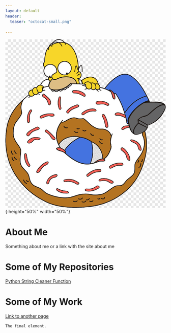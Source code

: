 ```yaml
---
layout: default
header:
  teaser: "octocat-small.png"

---
```

![Homer's Favorite Meal](./assets/images/homer-simpson-doughnut1.png){:height="50%" width="50%"}

# About Me

Something about me or a link with the site about me

# Some of My Repositories
[Python String Cleaner Function](https://github.com/RandallTSmith/string_cleaner/)

# Some of My Work

[Link to another page](./another-page.html)





```
The final element.
```
